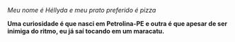 *Meu nome é Héllyda e meu prato preferido é pizza*

__Uma curiosidade é que nasci em Petrolina-PE e outra é que apesar de ser inimiga do ritmo, eu já saí tocando em um maracatu.__
